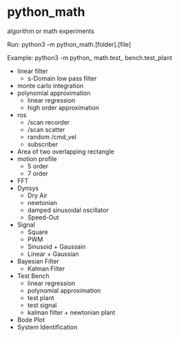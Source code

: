 # python_math
algorithm or math experiments

Run:
python3 -m python_math.[folder].[file]

Example:
python3 -m python_ math.test_ bench.test_plant

- linear filter  
  - s-Domain low pass filter  
- monte carlo integration  
- polynomial approximation  
  - linear regression  
  - high order approximation  
- ros  
  - /scan recorder  
  - /scan scatter  
  - random /cmd_vel  
  - subscriber  
- Area of two overlapping rectangle  
- motion profile  
  - 5 order  
  - 7 order  
- FFT  
- Dynsys  
  - Dry Air  
  - newtonian  
  - damped sinusoidal oscillator  
  - Speed-Out  
- Signal
  - Square  
  - PWM  
  - Sinusoid + Gaussain  
  - Linear + Gaussian  
- Bayesian Filter  
  - Kalman Filter  
- Test Bench  
  - linear regression  
  - polynomial approximation  
  - test plant  
  - test signal  
  - kalman filter + newtonian plant  
- Bode Plot  
- System Identification  
